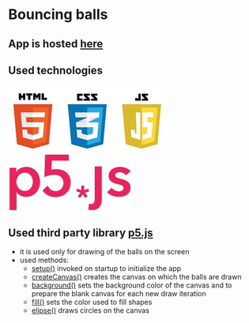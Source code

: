 # Bouncing balls

## App is hosted [here](https://kristian-mkd.github.io/bouncing-balls/)

## Used technologies
![HTML, JS, CSS](img/html_css_js_logo.jpg)![p5.js](img/p5js_logo.jpg)

## Used third party library [p5.js](https://p5js.org/)
 - it is used only for drawing of the balls on the screen
 - used methods: 
   - [setup()](https://p5js.org/reference/#/p5/setup) invoked on startup to initialize the app
   - [createCanvas()](https://p5js.org/reference/#/p5/createCanvas) creates the canvas on which the balls are drawn
   - [background()](https://p5js.org/reference/#/p5/background) sets the background color of the canvas and to prepare the blank canvas for each new draw iteration
   - [fill()](https://p5js.org/reference/#/p5/fill) sets the color used to fill shapes
   - [elipse()](https://p5js.org/reference/#/p5/ellipse) draws circles on the canvas

